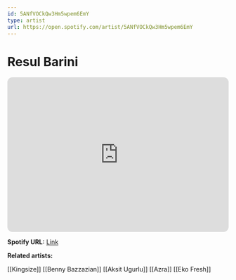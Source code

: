 ```yaml
---
id: 5ANfVOCkQw3Hm5wpem6EmY
type: artist
url: https://open.spotify.com/artist/5ANfVOCkQw3Hm5wpem6EmY
---
```

# Resul Barini

<iframe style="border-radius:12px" src="https://open.spotify.com/embed/artist/5ANfVOCkQw3Hm5wpem6EmY" width="100%" height="352" frameBorder="0" allowfullscreen="" allow="autoplay; clipboard-write; encrypted-media; fullscreen; picture-in-picture" loading="lazy"></iframe>

**Spotify URL:** [Link](https://open.spotify.com/artist/5ANfVOCkQw3Hm5wpem6EmY)

**Related artists:**

[[Kingsize]]
[[Benny Bazzazian]]
[[Aksit Ugurlu]]
[[Azra]]
[[Eko Fresh]]
